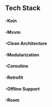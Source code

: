 ## Tech Stack

#### -Koin
#### -Mvvm
#### -Clean Architecture
#### -Modularization
#### -Coroutine
#### -Retrofit
#### -Offline Support
#### -Room



